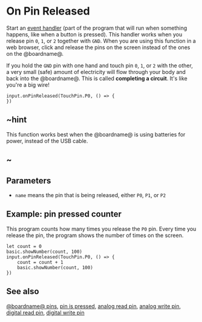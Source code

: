# On Pin Released

Start an [event handler](/makecode-blockeditor/reference/event-handler) (part of the
program that will run when something happens, like when a button is
pressed).  This handler works when you release pin `0`, `1`, or `2`
together with `GND`.  When you are using this function in a web
browser, click and release the pins on the screen instead of the ones on the
@boardname@.

If you hold the `GND` pin with one hand and touch pin `0`, `1`, or `2`
with the other, a very small (safe) amount of electricity will flow
through your body and back into the @boardname@. This is called
**completing a circuit**. It's like you're a big wire!

```sig
input.onPinReleased(TouchPin.P0, () => {
})
```

## ~hint

This function works best when the @boardname@ is using batteries for power,
instead of the USB cable.

## ~

## Parameters

* ``name`` means the pin that is being released, either `P0`, `P1`, or `P2`

## Example: pin pressed counter

This program counts how many times you release the `P0` pin. 
Every time you release the pin, the program shows the number of times on the screen.

```blocks
let count = 0
basic.showNumber(count, 100)
input.onPinReleased(TouchPin.P0, () => {
    count = count + 1
    basic.showNumber(count, 100)
})
```

## See also

[@boardname@ pins](/device/pins), [pin is pressed](/makecode-blockeditor/reference/input/pin-is-pressed), [analog read pin](/makecode-blockeditor/reference/pins/analog-read-pin), [analog write pin](/makecode-blockeditor/reference/pins/analog-write-pin), [digital read pin](/makecode-blockeditor/reference/pins/digital-read-pin), [digital write pin](/makecode-blockeditor/reference/pins/digital-write-pin)

